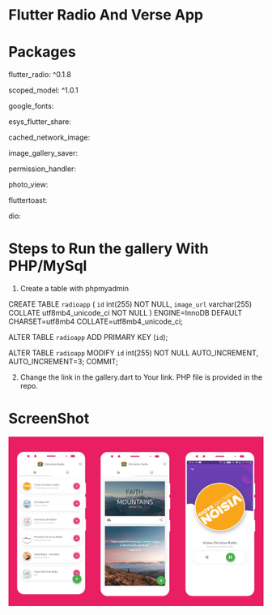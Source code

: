 # Flutter Radio And Verse App
 
 # Packages

flutter_radio: ^0.1.8

  scoped_model: ^1.0.1
  
  google_fonts:
  
  esys_flutter_share:
  
  cached_network_image:
  
  image_gallery_saver:
  
  permission_handler:
  
  photo_view:
  
  fluttertoast:
  
  dio:
  
# Steps to Run the gallery With PHP/MySql

1) Create a table with phpmyadmin

CREATE TABLE `radioapp` (
  `id` int(255) NOT NULL,
  `image_url` varchar(255) COLLATE utf8mb4_unicode_ci NOT NULL
) ENGINE=InnoDB DEFAULT CHARSET=utf8mb4 COLLATE=utf8mb4_unicode_ci;

ALTER TABLE `radioapp`
  ADD PRIMARY KEY (`id`);

ALTER TABLE `radioapp`
  MODIFY `id` int(255) NOT NULL AUTO_INCREMENT, AUTO_INCREMENT=3;
COMMIT;

2) Change the link in the gallery.dart to Your link. PHP file is provided in the repo.


# ScreenShot

<img src="https://github.com/stevie1mat/Flutter-Christian-Radio-And-Verse-App/blob/main/radioapp.png">

